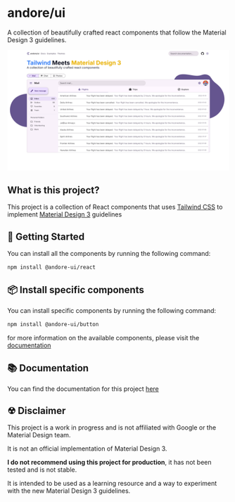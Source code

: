 # andore/ui

A collection of beautifully crafted react components that follow the Material Design 3 guidelines.


![landing.png](landing.png)


## What is this project?

This project is a collection of React components that uses [Tailwind CSS](https://tailwindcss.com/) to implement [Material Design 3](https://material.io/design) guidelines

## 🚀 Getting Started

You can install all the components by running the following command:

```bash
npm install @andore-ui/react
```

## 📦 Install specific components

You can install specific components by running the following command:

```bash
npm install @andore-ui/button
```

for more information on the available components, please visit the [documentation](https://andorep.github.io/andore-ui/docs)

## 📚 Documentation

You can find the documentation for this project [here](https://andorep.github.io/andore-ui/docs)

## ☢ Disclaimer

This project is a work in progress and is not affiliated with Google or the Material Design team. 

It is not an official implementation of Material Design 3.


**I do not recommend using this project for production**, it has not been tested and is not stable.

It is intended to be used as a learning resource and a way to experiment with the new Material Design 3 guidelines.

